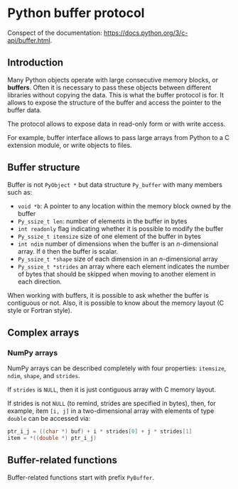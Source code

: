 # Python buffer protocol

Conspect of the documentation: <https://docs.python.org/3/c-api/buffer.html>.

## Introduction

Many Python objects operate with large consecutive memory blocks,
or **buffers**.
Often it is necessary to pass these objects between different libraries
without copying the data.
This is what the buffer protocol is for.
It allows to expose the structure of the buffer and access the pointer
to the buffer data.

The protocol allows to expose data in read-only form or with write access.

For example, buffer interface allows to pass large arrays from Python
to a C extension module, or write objects to files.

## Buffer structure

Buffer is not `PyObject *` but data structure `Py_buffer` with many members
such as:

- `void *b`: A pointer to any location within the memory block owned by the
  buffer
- `Py_ssize_t len`: number of elements in the buffer in bytes
- `int readonly` flag indicating whether it is possible to modify the buffer
- `Py_ssize_t itemsize` size of one element of the buffer in bytes
- `int ndim` number of dimensions when the buffer is an $n$-dimensional array.
  If `0` then the buffer is scalar.
- `Py_ssize_t *shape` size of each dimension in an $n$-dimensional array
- `Py_ssize_t *strides` an array where each element indicates the number of
  bytes that should be skipped when moving to another element in each
  direction.

When working with buffers, it is possible to ask whether the buffer is
contiguous or not.
Also, it is possible to know about the memory layout (C style or Fortran
style).

## Complex arrays

### NumPy arrays

NumPy arrays can be described completely with four properties:
`itemsize`, `ndim`, `shape`, and `strides`.

If `strides` is `NULL`, then it is just contiguous array with C memory layout.

If strides is not `NULL` (to remind, strides are specified in bytes),
then, for example, item `[i, j]` in a two-dimensional array with elements
of type `double` can be accessed via:

```c
ptr_i_j = ((char *) buf) + i * strides[0] + j * strides[1]
item = *((double *) ptr_i_j)
```

## Buffer-related functions

Buffer-related functions start with prefix `PyBuffer`.

